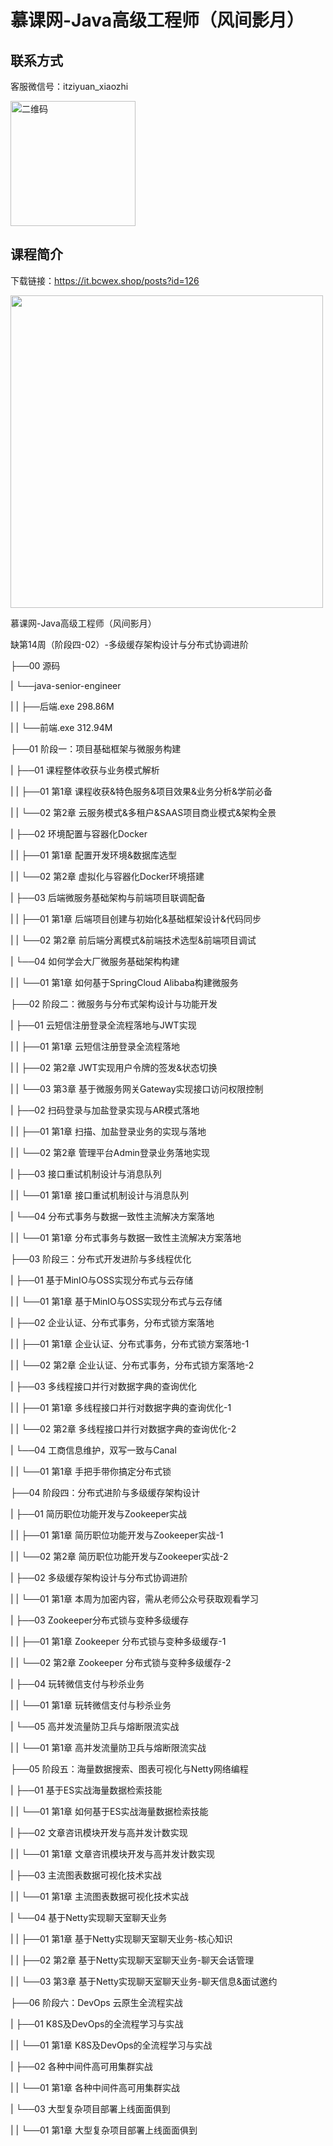 # 慕课网-Java高级工程师（风间影月）

## 联系方式

客服微信号：itziyuan_xiaozhi

<img src="https://ziyuanyun.oss-cn-guangzhou.aliyuncs.com/common/20240614073449/666b82192834a.jpg" width="200" height="200" alt="二维码">

## 课程简介

下载链接：https://it.bcwex.shop/posts?id=126

<img src="https://ziyuanyun.oss-cn-guangzhou.aliyuncs.com/yun/20240515151620/664461441cfca.jpg" width="500" alt="">

  慕课网-Java高级工程师（风间影月）



 缺第14周（阶段四-02）-多级缓存架构设计与分布式协调进阶

 ├──00 源码

 | └──java-senior-engineer

 | | ├──后端.exe 298.86M

 | | └──前端.exe 312.94M

 ├──01 阶段一：项目基础框架与微服务构建

 | ├──01 课程整体收获与业务模式解析

 | | ├──01 第1章 课程收获&amp;特色服务&amp;项目效果&amp;业务分析&amp;学前必备

 | | └──02 第2章 云服务模式&amp;多租户&amp;SAAS项目商业模式&amp;架构全景

 | ├──02 环境配置与容器化Docker

 | | ├──01 第1章 配置开发环境&amp;数据库选型

 | | └──02 第2章 虚拟化与容器化Docker环境搭建

 | ├──03 后端微服务基础架构与前端项目联调配备

 | | ├──01 第1章 后端项目创建与初始化&amp;基础框架设计&amp;代码同步

 | | └──02 第2章 前后端分离模式&amp;前端技术选型&amp;前端项目调试

 | └──04 如何学会大厂微服务基础架构构建

 | | └──01 第1章 如何基于SpringCloud Alibaba构建微服务

 ├──02 阶段二：微服务与分布式架构设计与功能开发

 | ├──01 云短信注册登录全流程落地与JWT实现

 | | ├──01 第1章 云短信注册登录全流程落地

 | | ├──02 第2章 JWT实现用户令牌的签发&amp;状态切换

 | | └──03 第3章 基于微服务网关Gateway实现接口访问权限控制

 | ├──02 扫码登录与加盐登录实现与AR模式落地

 | | ├──01 第1章 扫描、加盐登录业务的实现与落地

 | | └──02 第2章 管理平台Admin登录业务落地实现

 | ├──03 接口重试机制设计与消息队列

 | | └──01 第1章 接口重试机制设计与消息队列

 | └──04 分布式事务与数据一致性主流解决方案落地

 | | └──01 第1章 分布式事务与数据一致性主流解决方案落地

 ├──03 阶段三：分布式开发进阶与多线程优化

 | ├──01 基于MinIO与OSS实现分布式与云存储

 | | └──01 第1章 基于MinIO与OSS实现分布式与云存储

 | ├──02 企业认证、分布式事务，分布式锁方案落地

 | | ├──01 第1章 企业认证、分布式事务，分布式锁方案落地-1

 | | └──02 第2章 企业认证、分布式事务，分布式锁方案落地-2

 | ├──03 多线程接口并行对数据字典的查询优化

 | | ├──01 第1章 多线程接口并行对数据字典的查询优化-1

 | | └──02 第2章 多线程接口并行对数据字典的查询优化-2

 | └──04 工商信息维护，双写一致与Canal

 | | └──01 第1章 手把手带你搞定分布式锁

 ├──04 阶段四：分布式进阶与多级缓存架构设计

 | ├──01 简历职位功能开发与Zookeeper实战

 | | ├──01 第1章 简历职位功能开发与Zookeeper实战-1

 | | └──02 第2章 简历职位功能开发与Zookeeper实战-2

 | ├──02 多级缓存架构设计与分布式协调进阶

 | | └──01 第1章 本周为加密内容，需从老师公众号获取观看学习

 | ├──03 Zookeeper分布式锁与变种多级缓存

 | | ├──01 第1章 Zookeeper 分布式锁与变种多级缓存-1

 | | └──02 第2章 Zookeeper 分布式锁与变种多级缓存-2

 | ├──04 玩转微信支付与秒杀业务

 | | └──01 第1章 玩转微信支付与秒杀业务

 | └──05 高并发流量防卫兵与熔断限流实战

 | | └──01 第1章 高并发流量防卫兵与熔断限流实战

 ├──05 阶段五：海量数据搜索、图表可视化与Netty网络编程

 | ├──01 基于ES实战海量数据检索技能

 | | └──01 第1章 如何基于ES实战海量数据检索技能

 | ├──02 文章咨讯模块开发与高并发计数实现

 | | └──01 第1章 文章咨讯模块开发与高并发计数实现

 | ├──03 主流图表数据可视化技术实战

 | | └──01 第1章 主流图表数据可视化技术实战

 | └──04 基于Netty实现聊天室聊天业务

 | | ├──01 第1章 基于Netty实现聊天室聊天业务-核心知识

 | | ├──02 第2章 基于Netty实现聊天室聊天业务-聊天会话管理

 | | └──03 第3章 基于Netty实现聊天室聊天业务-聊天信息&amp;面试邀约

 ├──06 阶段六：DevOps 云原生全流程实战

 | ├──01 K8S及DevOps的全流程学习与实战

 | | └──01 第1章 K8S及DevOps的全流程学习与实战

 | ├──02 各种中间件高可用集群实战

 | | └──01 第1章 各种中间件高可用集群实战

 | └──03 大型复杂项目部署上线面面俱到

 | | └──01 第1章 大型复杂项目部署上线面面俱到

  
